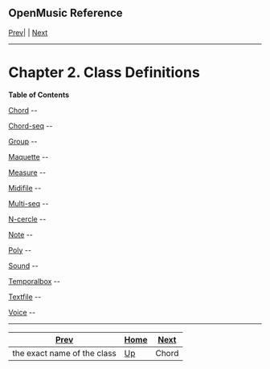 OpenMusic Reference  
---  
[Prev](r23053)| | [Next](chord)  
  
* * *

# Chapter 2. Class Definitions

 **Table of Contents**

[Chord](chord) \--

[Chord-seq](chord-seq) \--

[Group](groupclass) \--

[Maquette](maquetteclass) \--

[Measure](measure) \--

[Midifile](midifile) \--

[Multi-seq](multi-seq) \--

[N-cercle](n-cercle) \--

[Note](note) \--

[Poly](poly) \--

[Sound](sound) \--

[Temporalbox](temporalboxclass) \--

[Textfile](textfile) \--

[Voice](voice) \--

* * *

[Prev](r23053)| [Home](index)| [Next](chord)  
---|---|---  
the exact name of the class| [Up](classref)| Chord

